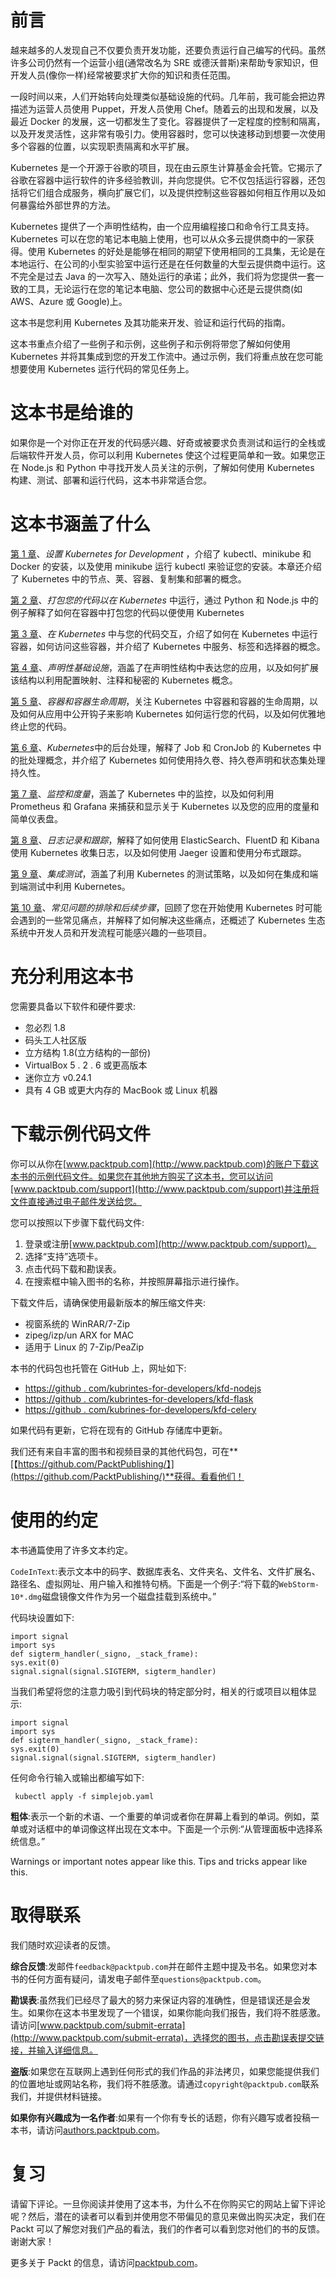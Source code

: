 # 前言

越来越多的人发现自己不仅要负责开发功能，还要负责运行自己编写的代码。虽然许多公司仍然有一个运营小组(通常改名为 SRE 或德沃普斯)来帮助专家知识，但开发人员(像你一样)经常被要求扩大你的知识和责任范围。

一段时间以来，人们开始转向处理类似基础设施的代码。几年前，我可能会把边界描述为运营人员使用 Puppet，开发人员使用 Chef。随着云的出现和发展，以及最近 Docker 的发展，这一切都发生了变化。容器提供了一定程度的控制和隔离，以及开发灵活性，这非常有吸引力。使用容器时，您可以快速移动到想要一次使用多个容器的位置，以实现职责隔离和水平扩展。

Kubernetes 是一个开源于谷歌的项目，现在由云原生计算基金会托管。它揭示了谷歌在容器中运行软件的许多经验教训，并向您提供。它不仅包括运行容器，还包括将它们组合成服务，横向扩展它们，以及提供控制这些容器如何相互作用以及如何暴露给外部世界的方法。

Kubernetes 提供了一个声明性结构，由一个应用编程接口和命令行工具支持。Kubernetes 可以在您的笔记本电脑上使用，也可以从众多云提供商中的一家获得。使用 Kubernetes 的好处是能够在相同的期望下使用相同的工具集，无论是在本地运行、在公司的小型实验室中运行还是在任何数量的大型云提供商中运行。这不完全是过去 Java 的一次写入、随处运行的承诺；此外，我们将为您提供一套一致的工具，无论运行在您的笔记本电脑、您公司的数据中心还是云提供商(如 AWS、Azure 或 Google)上。

这本书是您利用 Kubernetes 及其功能来开发、验证和运行代码的指南。

这本书重点介绍了一些例子和示例，这些例子和示例将带您了解如何使用 Kubernetes 并将其集成到您的开发工作流中。通过示例，我们将重点放在您可能想要使用 Kubernetes 运行代码的常见任务上。

# 这本书是给谁的

如果你是一个对你正在开发的代码感兴趣、好奇或被要求负责测试和运行的全栈或后端软件开发人员，你可以利用 Kubernetes 使这个过程更简单和一致。如果您正在 Node.js 和 Python 中寻找开发人员关注的示例，了解如何使用 Kubernetes 构建、测试、部署和运行代码，这本书非常适合您。

# 这本书涵盖了什么

[第 1 章](01.html)、*设置 Kubernetes for Development* ，介绍了 kubectl、minikube 和 Docker 的安装，以及使用 minikube 运行 kubectl 来验证您的安装。本章还介绍了 Kubernetes 中的节点、荚、容器、复制集和部署的概念。

[第 2 章](02.html)、*打包您的代码以在 Kubernetes* 中运行，通过 Python 和 Node.js 中的例子解释了如何在容器中打包您的代码以便使用 Kubernetes

[第 3 章](03.html)、*在 Kubernetes* 中与您的代码交互，介绍了如何在 Kubernetes 中运行容器，如何访问这些容器，并介绍了 Kubernetes 中服务、标签和选择器的概念。

[第 4 章](04.html)、*声明性基础设施*，涵盖了在声明性结构中表达您的应用，以及如何扩展该结构以利用配置映射、注释和秘密的 Kubernetes 概念。

[第 5 章](05.html)、*容器和容器生命周期*，关注 Kubernetes 中容器和容器的生命周期，以及如何从应用中公开钩子来影响 Kubernetes 如何运行您的代码，以及如何优雅地终止您的代码。

[第 6 章](06.html)、*Kubernetes*中的后台处理，解释了 Job 和 CronJob 的 Kubernetes 中的批处理概念，并介绍了 Kubernetes 如何使用持久卷、持久卷声明和状态集处理持久性。

[第 7 章](07.html)、*监控和度量*，涵盖了 Kubernetes 中的监控，以及如何利用 Prometheus 和 Grafana 来捕获和显示关于 Kubernetes 以及您的应用的度量和简单仪表盘。

[第 8 章](08.html)、*日志记录和跟踪*，解释了如何使用 ElasticSearch、FluentD 和 Kibana 使用 Kubernetes 收集日志，以及如何使用 Jaeger 设置和使用分布式跟踪。

[第 9 章](09.html)、*集成测试*，涵盖了利用 Kubernetes 的测试策略，以及如何在集成和端到端测试中利用 Kubernetes。

[第 10 章](10.html)、*常见问题的排除和后续步骤*，回顾了您在开始使用 Kubernetes 时可能会遇到的一些常见痛点，并解释了如何解决这些痛点，还概述了 Kubernetes 生态系统中开发人员和开发流程可能感兴趣的一些项目。

# 充分利用这本书

您需要具备以下软件和硬件要求:

*   忽必烈 1.8
*   码头工人社区版
*   立方结构 1.8(立方结构的一部份)
*   VirtualBox 5 . 2 . 6 或更高版本
*   迷你立方 v0.24.1
*   具有 4 GB 或更大内存的 MacBook 或 Linux 机器

# 下载示例代码文件

你可以从你在[www.packtpub.com](http://www.packtpub.com)的账户下载这本书的示例代码文件。如果您在其他地方购买了这本书，您可以访问[www.packtpub.com/support](http://www.packtpub.com/support)并注册将文件直接通过电子邮件发送给您。

您可以按照以下步骤下载代码文件:

1.  登录或注册[www.packtpub.com](http://www.packtpub.com/support)。
2.  选择“支持”选项卡。
3.  点击代码下载和勘误表。
4.  在搜索框中输入图书的名称，并按照屏幕指示进行操作。

下载文件后，请确保使用最新版本的解压缩文件夹:

*   视窗系统的 WinRAR/7-Zip
*   zipeg/izp/un ARX for MAC
*   适用于 Linux 的 7-Zip/PeaZip

本书的代码包也托管在 GitHub 上，网址如下:

*   [https://github . com/kubrintes-for-developers/kfd-nodejs](https://github.com/kubernetes-for-developers/kfd-nodejs)
*   [https://github . com/kubrintes-for-developers/kfd-flask](https://github.com/kubernetes-for-developers/kfd-flask)
*   [https://github . com/kubrines-for-developers/kfd-celery](https://github.com/kubernetes-for-developers/kfd-celery)

如果代码有更新，它将在现有的 GitHub 存储库中更新。

我们还有来自丰富的图书和视频目录的其他代码包，可在**[【https://github.com/PacktPublishing/】](https://github.com/PacktPublishing/)**获得。看看他们！

# 使用的约定

本书通篇使用了许多文本约定。

`CodeInText`:表示文本中的码字、数据库表名、文件夹名、文件名、文件扩展名、路径名、虚拟网址、用户输入和推特句柄。下面是一个例子:“将下载的`WebStorm-10*.dmg`磁盘镜像文件作为另一个磁盘挂载到系统中。”

代码块设置如下:

```
import signal
import sys
def sigterm_handler(_signo, _stack_frame):
sys.exit(0)
signal.signal(signal.SIGTERM, sigterm_handler) 

```

当我们希望将您的注意力吸引到代码块的特定部分时，相关的行或项目以粗体显示:

```
import signal
import sys
def sigterm_handler(_signo, _stack_frame):
sys.exit(0)
signal.signal(signal.SIGTERM, sigterm_handler) 
```

任何命令行输入或输出都编写如下:

```
 kubectl apply -f simplejob.yaml 
```

**粗体**:表示一个新的术语、一个重要的单词或者你在屏幕上看到的单词。例如，菜单或对话框中的单词像这样出现在文本中。下面是一个示例:“从管理面板中选择系统信息。”

Warnings or important notes appear like this. Tips and tricks appear like this.

# 取得联系

我们随时欢迎读者的反馈。

**综合反馈**:发邮件`feedback@packtpub.com`并在邮件主题中提及书名。如果您对本书的任何方面有疑问，请发电子邮件至`questions@packtpub.com`。

**勘误表**:虽然我们已经尽了最大的努力来保证内容的准确性，但是错误还是会发生。如果你在这本书里发现了一个错误，如果你能向我们报告，我们将不胜感激。请访问[www.packtpub.com/submit-errata](http://www.packtpub.com/submit-errata)，选择您的图书，点击勘误表提交链接，并输入详细信息。

**盗版**:如果您在互联网上遇到任何形式的我们作品的非法拷贝，如果您能提供我们的位置地址或网站名称，我们将不胜感激。请通过`copyright@packtpub.com`联系我们，并提供材料链接。

**如果你有兴趣成为一名作者**:如果有一个你有专长的话题，你有兴趣写或者投稿一本书，请访问[authors.packtpub.com](http://authors.packtpub.com/)。

# 复习

请留下评论。一旦你阅读并使用了这本书，为什么不在你购买它的网站上留下评论呢？然后，潜在的读者可以看到并使用您不带偏见的意见来做出购买决定，我们在 Packt 可以了解您对我们产品的看法，我们的作者可以看到您对他们的书的反馈。谢谢大家！

更多关于 Packt 的信息，请访问[packtpub.com](https://www.packtpub.com/)。